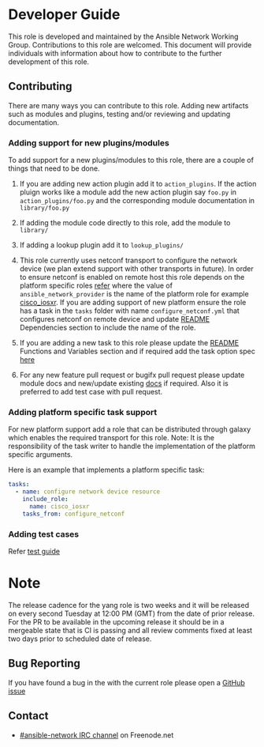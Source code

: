 # Developer Guide

This role is developed and maintained by the Ansible Network Working Group.
Contributions to this role are welcomed.  This document will provide individuals
with information about how to contribute to the further development of this
role.

## Contributing

There are many ways you can contribute to this role.  Adding new artifacts such
as modules and plugins, testing and/or reviewing and updating documentation.

### Adding support for new plugins/modules

To add support for a new plugins/modules to this role, there are a couple of things
that need to be done.

1) If you are adding new action plugin add it to `action_plugins`.
If the action pluign works like a module add the new action
plugin say `foo.py` in `action_plugins/foo.py` and the corresponding module
documentation in `library/foo.py`

2) If adding the module code directly to this role, add the module to `library/`

3) If adding a lookup plugin add it to `lookup_plugins/`

4) This role currently uses netconf transport to configure the network device (we plan extend support with other transports in future).
In order to ensure netconf is enabled on remote host this role depends on the platform specific roles [refer](https://github.com/ansible-network/yang/blob/devel/includes/netconf.yml)
where the value of `ansible_network_provider` is the name of the platform role for example [cisco_iosxr](https://github.com/ansible-network/cisco_iosxr).
If you are adding support of new platform ensure the role has a task in the `tasks` folder with name `configure_netconf.yml` that
configures netconf on remote device and update [README](README.md) Dependencies section to include the name of the role.

4) If you are adding a new task to this role please update the [README](README.md) Functions and Variables section
and if required add the task option spec [here](https://github.com/ansible-network/yang/tree/devel/meta)

5) For any new feature pull request or bugifx pull request please update module docs and new/update existing [docs](https://github.com/ansible-network/yang/tree/devel/docs) if required.
Also it is preferred to add test case with pull request.


### Adding platform specific task support

For new platform support add a role that can be distributed through galaxy
which enables the required transport for this role.
Note: It is the responsibility of the task writer to handle the implementation
of the platform specific arguments.

Here is an example that implements a platform specific task:

```yaml
tasks:
  - name: configure network device resource
    include_role:
      name: cisco_iosxr
    tasks_from: configure_netconf
```

### Adding test cases

Refer [test guide](https://github.com/ansible-network/yang/blob/devel/docs/tests/test_guide.md)

# Note

The release cadence for the yang role is two weeks and it will be
released on every second Tuesday at 12:00 PM (GMT) from the date of prior release.
For the PR to be available in the upcoming release it should be in a mergeable state
that is CI is passing and all review comments fixed at least two days prior to scheduled date
of release.

## Bug Reporting

If you have found a bug in the with the current role please open a [GitHub
issue](../../issues)

## Contact

* [#ansible-network IRC channel](https://webchat.freenode.net/?channels=ansible-network) on Freenode.net
